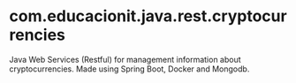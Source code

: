 # com.educacionit.java.rest.cryptocurrencies
Java Web Services (Restful)  for management information about cryptocurrencies. Made using Spring Boot, Docker and Mongodb.
